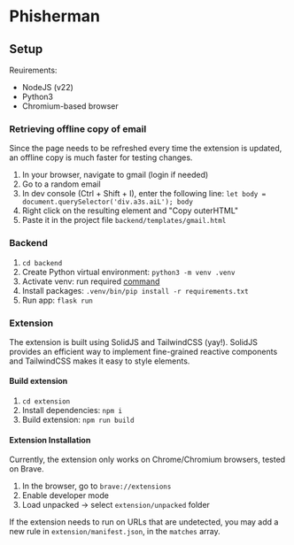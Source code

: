 # Phisherman

## Setup
Reuirements:
- NodeJS (v22)
- Python3
- Chromium-based browser

### Retrieving offline copy of email
Since the page needs to be refreshed every time the extension is updated, an offline copy is much faster for testing changes.
1. In your browser, navigate to gmail (login if needed)
2. Go to a random email
3. In dev console (Ctrl + Shift + I), enter the following line:
`let body = document.querySelector('div.a3s.aiL'); body`
4. Right click on the resulting element and "Copy outerHTML"
5. Paste it in the project file `backend/templates/gmail.html`

### Backend
1. `cd backend`
2. Create Python virtual environment: `python3 -m venv .venv`
3. Activate venv: run required [command](https://docs.python.org/3/library/venv.html#how-venvs-work)
4. Install packages: `.venv/bin/pip install -r requirements.txt`
5. Run app: `flask run`

### Extension
The extension is built using SolidJS and TailwindCSS (yay!).
SolidJS provides an efficient way to implement fine-grained reactive components and TailwindCSS makes it easy to style elements.

#### Build extension
1. `cd extension`
2. Install dependencies: `npm i`
3. Build extension: `npm run build`

#### Extension Installation
Currently, the extension only works on Chrome/Chromium browsers, tested on Brave.
1. In the browser, go to `brave://extensions`
2. Enable developer mode
3. Load unpacked -> select `extension/unpacked` folder

If the extension needs to run on URLs that are undetected, you may add a new rule in `extension/manifest.json`, in the `matches` array.
